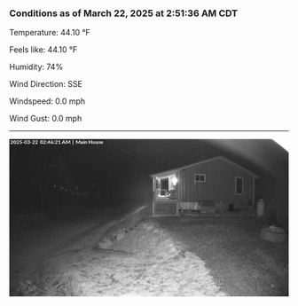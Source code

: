### Conditions as of March 22, 2025 at 2:51:36 AM CDT 

Temperature: 44.10 &deg;F

Feels like: 44.10 &deg;F

Humidity: 74%

Wind Direction: SSE

Windspeed: 0.0 mph

Wind Gust: 0.0 mph

---

<img src="./images/latest.jpeg"/>

